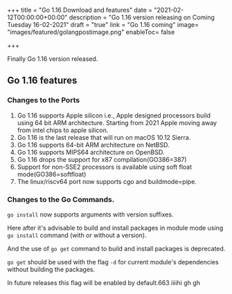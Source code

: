 +++
title = "Go 1.16 Download and features"
date = "2021-02-12T00:00:00+00:00"
description = "Go 1.16 version releasing on Coming Tuesday 16-02-2021"
draft = "true"
link = "Go 1.16 coming"
image= "images/featured/golangpostimage.png"
enableToc= false

+++

Finally Go 1.16 version released. 

## Go 1.16 features

### Changes to the Ports

1. Go 1.16 supports Apple silicon i.e., Apple designed processors build using 64 bit ARM architecture. Starting from 2021 Apple moving away from intel chips to apple silicon.
2. Go 1.16 is the last release that will run on macOS 10.12 Sierra.
3. Go 1.16 supports 64-bit ARM architecture on NetBSD.
4. Go 1.16 supports MIPS64 architecture on OpenBSD.
5. Go 1.16 drops the support for x87 compilation(GO386=387)
6. Support for non-SSE2 processors is available using soft float mode(GO386=softfloat)
7. The linux/riscv64 port now supports  cgo and buildmode=pipe.

### Changes to the Go Commands.

`go install` now supports arguments with version suffixes.

Here after it's advisable to build and install packages in module mode using `go install` command (with or without a version).

And the use of `go get` command to build and install packages is deprecated.

`go get` should be used with the flag `-d` for current module's dependencies without building the packages.

In future releases this flag will be enabled by default.663           iiiihi gh gh
